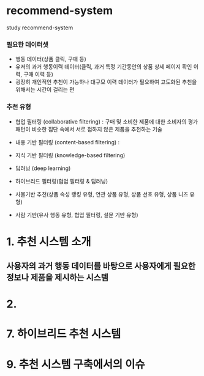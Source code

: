 # recommend-system
study recommend-system









### 필요한 데이터셋
- 행동 데이터(상품 클릭, 구매 등)
- 유저의 과거 행동이력 데이터(클릭, 과거 특정 기간동안의 상품 상세 페이지 확인 이력, 구매 이력 등)
- 굉장히 개인적인 추천이 가능하나 대규모 이력 데이터가 필요하여 고도화된 추천을 위해서는 시간이 걸리는 편

### 추천 유형
- 협업 필터링 (collaborative filtering) : 구매 및 소비한 제품에 대한 소비자의 평가 패턴이 비슷한 집단 속에서 서로 접하지 않은 제품을 추천하는 기술
- 내용 기반 필터링 (content-based filtering) : 
- 지식 기반 필터링 (knowledge-based filtering)
- 딥러닝 (deep learning)
- 하이브리드 필터링(협업 필터링 & 딥러닝)

- 사물기반 추천(상품 속성 랭킹 유형, 연관 상품 유형, 상품 선호 유형, 상품 니즈 유형)
- 사람 기반(유사 행동 유형, 협업 필터링, 설문 기반 유형)


# 1. 추천 시스템 소개
## 사용자의 과거 행동 데이터를 바탕으로 사용자에게 필요한 정보나 제품을 제시하는 시스템

# 2. 

# 7. 하이브리드 추천 시스템
# 9. 추천 시스템 구축에서의 이슈
